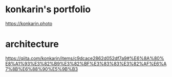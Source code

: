 # konkarin's portfolio

https://konkarin.photo 

# architecture

https://qiita.com/konkarin/items/c9dcace2862d052df7a9#%E6%8A%80%E8%A1%93%E3%82%B9%E3%82%BF%E3%83%83%E3%82%AF%E6%A7%8B%E6%88%90%E5%9B%B3

